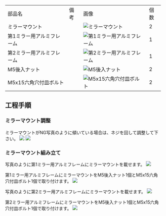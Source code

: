 <table class="packing-list">
    <tbody>
        <tr>
            <td>部品名</td>
            <td>備考</td>
            <td class="packing-img">画像</td>
            <td>個数</td>
        </tr>
        <tr>
            <td>ミラーマウント</td>
            <td></td>
            <td><img src="images/011/packing/036.jpg" alt="ミラーマウント"/></td>
            <td>2</td>
        </tr>
        <tr>
            <td>第1ミラー用アルミフレーム</td>
            <td></td>
            <td><img src="images/011/packing/037.jpg" alt="第1ミラー用アルミフレーム"/></td>
            <td>1</td>
        </tr>
        <tr>
            <td>第2ミラー用アルミフレーム</td>
            <td></td>
            <td><img src="images/011/packing/038.jpg" alt="第2ミラー用アルミフレーム"/></td>
            <td>1</td>
        </tr>
        <tr>
            <td>M5後入ナット</td>
            <td></td>
            <td><img src="images/011/packing/139.jpg" alt="M5後入ナット"/></td>
            <td>2</td>
        </tr>
        <tr>
            <td>M5x15六角穴付皿ボルト</td>
            <td></td>
            <td><img src="images/011/packing/149.jpg" alt="M5x15六角穴付皿ボルト"/></td>
            <td>2</td>
        </tr>
    </tbody>
</table>

## 工程手順

### ミラーマウント調整

ミラーマウントがNG写真のように傾いている場合は、ネジを回して調整して下さい。
<img src="images/011/000.jpg"/>
<img src="images/011/001.jpg"/>

### ミラーマウント組み立て

写真のように第1ミラー用アルミフレームにミラーマウントを載せます。
<img src="images/011/002.jpg"/>

第1ミラー用アルミフレームにミラーマウントをM5後入ナット1個とM5x15六角穴付皿ボルト1個で取り付けます。
<img src="images/011/003.jpg"/>

写真のように第2ミラー用アルミフレームにミラーマウントを載せます。
<img src="images/011/004.jpg"/>

第2ミラー用アルミフレームにミラーマウントをM5後入ナット1個とM5x15六角穴付皿ボルト1個で取り付けます。
<img src="images/011/005.jpg"/>